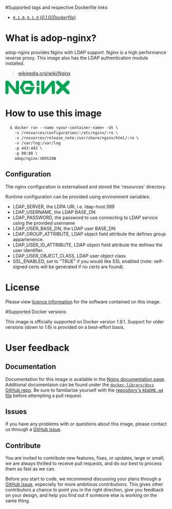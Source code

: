 #Supported tags and respective Dockerfile links

- [`0.1.0`, `0.1.0` (*0.1.0/Dockerfile*)](https://github.com/Accenture/adop-nginx/blob/master/Dockerfile.md)

# What is adop-nginx?

adop-nginx provides Nginx with LDAP support. Nginx is a high performance reverse proxy. This image also has the LDAP authentication module installed.

> [wikipedia.org/wiki/Nginx](https://en.wikipedia.org/wiki/Nginx)

![logo](https://raw.githubusercontent.com/docker-library/docs/master/nginx/logo.png)

# How to use this image

      $ docker run --name <your-container-name> -dt \
        -v /resources/configuration/:/etc/nginx/:ro \
        -v /resources/release_note:/usr/share/nginx/html/:ro \
        -v /var/log:/var/log 
        -p 443:443 \
        -p 80:80 \
        adop/nginx:VERSION
        
## Configuration

The nginx configuration is externalised and stored the 'resources' directory.

Runtime configuration can be provided using environment variables:

* LDAP_SERVER, the LDPA URI, i.e. ldap-host:389
* LDAP_USERNAME, the LDAP BASE_DN
* LDAP_PASSWORD, the password to use connecting to LDAP service using the provided username 
* LDAP_USER_BASE_DN, the LDAP user BASE_DN
* LDAP_GROUP_ATTRIBUTE, LDAP object field attribute the defines group appartenence. 
* LDAP_USER_ID_ATTRIBUTE, LDAP object field attribute the defines the user identifier. 
* LDAP_USER_OBJECT_CLASS, LDAP user object class
* SSL_ENABLED, set to "TRUE" if you would like SSL enabled (note: self-signed certs will be generated if no certs are found).

# License
Please view [licence information](LICENCE.md) for the software contained on this image.

#Supported Docker versions

This image is officially supported on Docker version 1.9.1.
Support for older versions (down to 1.6) is provided on a best-effort basis.

# User feedback

## Documentation
Documentation for this image is available in the [Nginx documentation page](http://nginx.org/en/docs/). 
Additional documentaion can be found under the [`docker-library/docs` GitHub repo](https://github.com/docker-library/docs). Be sure to familiarize yourself with the [repository's `README.md` file](https://github.com/docker-library/docs/blob/master/README.md) before attempting a pull request.

## Issues
If you have any problems with or questions about this image, please contact us through a [GitHub issue](https://github.com/Accenture/adop-nginx/issues).

## Contribute
You are invited to contribute new features, fixes, or updates, large or small; we are always thrilled to receive pull requests, and do our best to process them as fast as we can.

Before you start to code, we recommend discussing your plans through a [GitHub issue](https://github.com/Accenture/adop-nginx/issues), especially for more ambitious contributions. This gives other contributors a chance to point you in the right direction, give you feedback on your design, and help you find out if someone else is working on the same thing.
